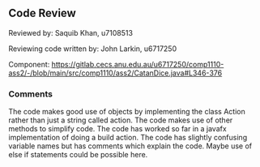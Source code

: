## Code Review

Reviewed by: Saquib Khan, u7108513

Reviewing code written by: John Larkin, u6717250

Component: https://gitlab.cecs.anu.edu.au/u6717250/comp1110-ass2/-/blob/main/src/comp1110/ass2/CatanDice.java#L346-376

### Comments 

The code makes good use of objects by implementing the class Action rather than just a string called action.
The code makes use of other methods to simplify code.
The code has worked so far in a javafx implementation of doing a build action.
The code has slightly confusing variable names but has comments which explain the code.
Maybe use of else if statements could be possible here.



